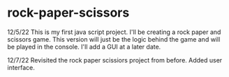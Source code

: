 # rock-paper-scissors

12/5/22 This is my first java script project. I'll be creating a rock paper and scissors game. This version will just be the logic behind the game and will be played in the console. I'll add a GUI at a later date.

12/7/22 Revisited the rock paper scissiors project from before. Added user interface.
